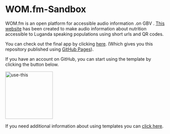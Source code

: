 # WOM.fm-Sandbox

WOM.fm is an open platform for accessible audio information  .on GBV . [This website](https://endyaenungi.netlify.app/) has been created to make audio information about nutrition accessible to Luganda speaking populations using short urls and QR codes.

You can check out the final app by clicking [here](https://endyaenungi.netlify.app/). (Which gives you this repository published using [GitHub Pages](https://docs.github.com/en/pages/getting-started-with-github-pages/configuring-a-publishing-source-for-your-github-pages-site#choosing-a-publishing-source)).

If you have an account on GitHub, you can start using the template by clicking the button below.

[<img width="150" alt="use-this" src="https://user-images.githubusercontent.com/32398058/180222451-79803087-fa71-4afa-8eb7-5944aa263712.png">](https://github.com/OSEQorg/WOM.fm-Sandbox/generate)


If you need additional information about using templates you can [click here](https://docs.github.com/en/repositories/creating-and-managing-repositories/creating-a-repository-from-a-template).


